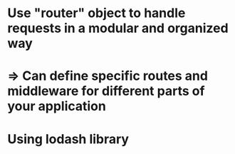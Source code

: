 # Use "router" object to handle requests in a modular and organized way
# => Can define specific routes and middleware for different parts of your application

# Using lodash library